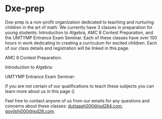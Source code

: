 # Dxe-prep
Dxe-prep is a non-profit organization dedicated to teaching and nurturing children in the art of math. We currently have 3 classes in preparation for young students: Introduction to Algebra, AMC 8 Contest Preparation, and the UMTYMP Entrance Exam Seminar. Each of these classes have over 100 hours in work dedicating to creating a curriculum for excited children. Each of our class details and registration will be linked in this page. 

AMC 8 Contest Preparation:

Introduction to Algebra:

UMTYMP Entrance Exam Seminar:

If you are not certain of our qualifications to teach these subjects you can learn more about us in this page ()

Feel free to contact anyone of us from our emails for any questions and concerns about these classes: duttaash000@isd284.com, govilshi000@isd28.com.
